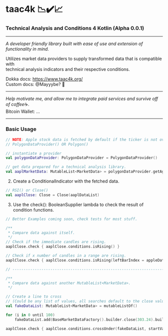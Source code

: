# taac4k 📉✔️📈

### Technical Analysis and Conditions 4 Kotlin (Alpha 0.0.1)

---

*A developer friendly library built with ease of use and extension of functionality in mind.*<br>

Utilizes market data providers to supply transformed data that is compatible with <br>
technical analysis indicators and their respective conditions.

Dokka docs: https://www.taac4k.org/<br>
Custom docs: @Mayyybe? 📝

---

*Help motivate me, and allow me to integrate paid services and survive off of coffee*☕.<br>
Bitcoin Wallet: ...

---

### Basic Usage



```kotlin
// NOTE: Apple stock data is fetched by default if the ticker is not overriden in the constructor.
// PolygonDataProvider() OR Polygon()

// instantiate a provider
val polygonDataProvider: PolygonDataProvider = PolygonDataProvider()

// get data prepared for a technical analysis library.
val aaplMarketData: MutableList<MarketData> = polygonDataProvider.getAggregates(1, "minute", "2019-01-01")
```

2. Create a ConditionalIndicator with the fetched data.<br>
```kotlin
// RSI() or Close()
val aaplClose: Close = Close(aaplDataList)
```

3. Use the check(): BooleanSupplier lambda to check the result of condition functions.
```kotlin
// Better Examples coming soon, check tests for most stuff.

/**
 * Compare data against itself.
 */
// Check if the immediate candles are rising.
aaplClose.check { aaplClose.conditions.isRising() }

// Check if x number of candles in a range are rising.
aaplClose.check { aaplClose.conditions.isRising(leftBarIndex = appleDataList.size - 5) }

// ---------------------------------------------------------------------------------------

/**
 * Compare data against another MutableList<MarketData>.
 */

// Create a line to cross 
// (Could be any list of values, all searches default to the close value of a bar of data)
val fakeDataList: MutableList<MarketData> = mutableListOf()

for (i in 0 until 100)
    fakeDataList.add(BaseMarketDataFactory().builder.close(303.24).build())

aaplClose.check { aaplClose.conditions.crossUnder(fakeDataList, startValueIndex = appleDataList.size - 9) }
```



